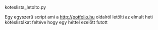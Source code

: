koteslista_letolto.py

Egy egyszerű script ami a http://potfolio.hu oldalról letölti az elmult heti kötéslistákat feltéve hogy egy héttel ezelőtt futott


